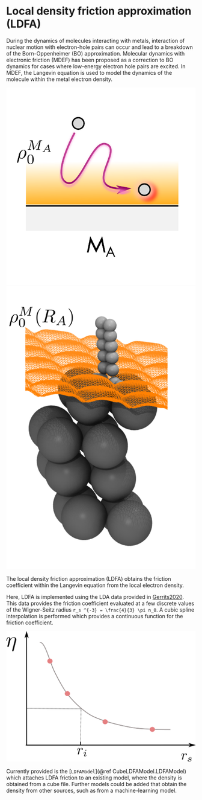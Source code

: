 # Local density friction approximation (LDFA)

During the dynamics of molecules interacting with metals, interaction of nuclear motion with
electron-hole pairs can occur and lead to a breakdown of the Born-Oppenheimer (BO) approximation.
Molecular dynamics with electronic friction (MDEF) has been proposed as a correction to
BO dynamics for cases where low-energy electron hole pairs are excited. In MDEF, the Langevin 
equation is used to model the dynamics of the molecule within the metal electron density.

![ldfa motion](../assets/figures/ldfa_motion.png)
![ldfa dissociate](../assets/figures/ldfa_dissociate.png)

The local density friction approximation (LDFA) obtains the friction coefficient within the 
Langevin equation from the local electron density.

Here, LDFA is implemented using the LDA data provided in [Gerrits2020](@cite).
This data provides the friction coefficient evaluated at a few discrete values of
the Wigner-Seitz radius ``r_s ^{-3} = \frac{4}{3} \pi n_0``.
A cubic spline interpolation is performed which provides a continuous function
for the friction coefficient. 

![ldfa graph](../assets/figures/ldfa_graph.png)

Currently provided is the [`LDFAModel`](@ref CubeLDFAModel.LDFAModel)
which attaches LDFA friction to an existing model, where the density is obtained from a cube file.
Further models could be added that obtain the density from other sources, such as from
a machine-learning model.
